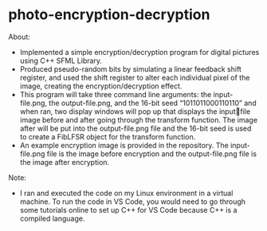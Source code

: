 # photo-encryption-decryption

About:
- Implemented a simple encryption/decryption program for digital pictures using C++ SFML Library.
- Produced pseudo-random bits by simulating a linear feedback shift register, and used the shift register to alter each individual pixel of the image, creating the encryption/decryption effect. 
- This program will take three command line arguments: the input-file.png, the output-file.png, and the 16-bit seed “1011011000110110” and when ran, two display windows will pop up that displays the inputfile image before and after going through the transform function. The image after will be put into the output-file.png file and the 16-bit seed is used to create a FibLFSR object for the transform function. 
- An example encryption image is provided in the repository. The input-file.png file is the image before encryption and the output-file.png file is the image after encryption.

Note:
- I ran and executed the code on my Linux environment in a virtual machine. To run the code in VS Code, you would need to go through some tutorials online to set up C++ for VS Code because C++ is a compiled language. 

